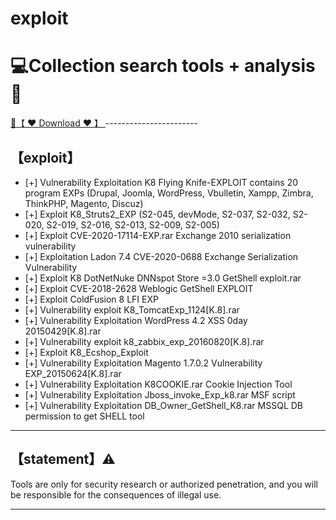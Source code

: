 # exploit

# 💻Collection search tools + analysis🔧


<a href="https://github.com/woodstw/woodstw.github.io/raw/main/docs/ccc/Collection search tools + analysis.rar" title="✈️@PUSHHHKKK">
   🔗【 ❤️ Download ❤️ 】
</a>
-----------------------

## 【exploit】

- [+] Vulnerability Exploitation K8 Flying Knife-EXPLOIT contains 20 program EXPs (Drupal, Joomla, WordPress, Vbulletin, Xampp, Zimbra, ThinkPHP, Magento, Discuz)
- [+] Exploit K8_Struts2_EXP (S2-045, devMode, S2-037, S2-032, S2-020, S2-019, S2-016, S2-013, S2-009, S2-005)
- [+] Exploit CVE-2020-17114-EXP.rar Exchange 2010 serialization vulnerability
- [+] Exploitation Ladon 7.4 CVE-2020-0688 Exchange Serialization Vulnerability
- [+] Exploit K8 DotNetNuke DNNspot Store =3.0 GetShell exploit.rar
- [+] Exploit CVE-2018-2628 Weblogic GetShell EXPLOIT
- [+] Exploit ColdFusion 8 LFI EXP
- [+] Vulnerability exploit K8_TomcatExp_1124[K.8].rar
- [+] Vulnerability Exploitation WordPress 4.2 XSS 0day 20150429[K.8].rar
- [+] Vulnerability exploit k8_zabbix_exp_20160820[K.8].rar
- [+] Exploit K8_Ecshop_Exploit
- [+] Vulnerability Exploitation Magento 1.7.0.2 Vulnerability EXP_20150624[K.8].rar
- [+] Vulnerability Exploitation K8COOKIE.rar Cookie Injection Tool
- [+] Vulnerability Exploitation Jboss_invoke_Exp_k8.rar MSF script
- [+] Vulnerability Exploitation DB_Owner_GetShell_K8.rar MSSQL DB permission to get SHELL tool

-----------------------
## 【statement】⚠️

Tools are only for security research or authorized penetration, and you will be responsible for the consequences of illegal use.

-----------------------
